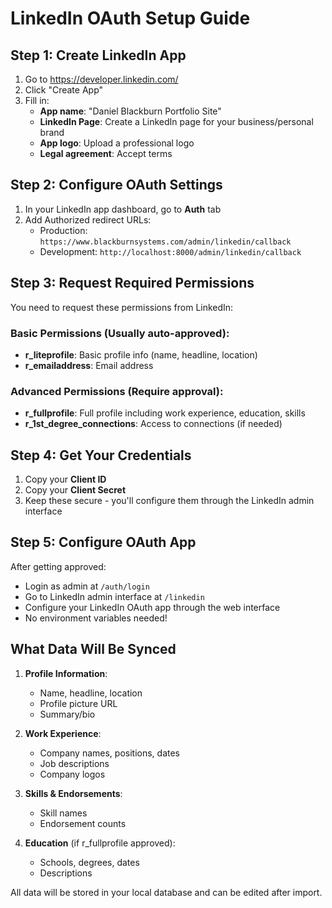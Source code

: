 # LinkedIn OAuth Setup Guide

## Step 1: Create LinkedIn App

1. Go to https://developer.linkedin.com/
2. Click "Create App"
3. Fill in:
   - **App name**: "Daniel Blackburn Portfolio Site"
   - **LinkedIn Page**: Create a LinkedIn page for your business/personal brand
   - **App logo**: Upload a professional logo
   - **Legal agreement**: Accept terms

## Step 2: Configure OAuth Settings

1. In your LinkedIn app dashboard, go to **Auth** tab
2. Add Authorized redirect URLs:
   - Production: `https://www.blackburnsystems.com/admin/linkedin/callback`
   - Development: `http://localhost:8000/admin/linkedin/callback`

## Step 3: Request Required Permissions

You need to request these permissions from LinkedIn:

### Basic Permissions (Usually auto-approved):
- **r_liteprofile**: Basic profile info (name, headline, location)
- **r_emailaddress**: Email address

### Advanced Permissions (Require approval):
- **r_fullprofile**: Full profile including work experience, education, skills
- **r_1st_degree_connections**: Access to connections (if needed)

## Step 4: Get Your Credentials

1. Copy your **Client ID** 
2. Copy your **Client Secret**
3. Keep these secure - you'll configure them through the LinkedIn admin interface

## Step 5: Configure OAuth App

After getting approved:
- Login as admin at `/auth/login`
- Go to LinkedIn admin interface at `/linkedin`
- Configure your LinkedIn OAuth app through the web interface
- No environment variables needed!

## What Data Will Be Synced

1. **Profile Information**:
   - Name, headline, location
   - Profile picture URL
   - Summary/bio

2. **Work Experience**:
   - Company names, positions, dates
   - Job descriptions
   - Company logos

3. **Skills & Endorsements**:
   - Skill names
   - Endorsement counts

4. **Education** (if r_fullprofile approved):
   - Schools, degrees, dates
   - Descriptions

All data will be stored in your local database and can be edited after import.
